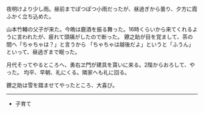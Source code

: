 夜明けより少し雨。昼前までぽつぽつ小雨だったが、昼過ぎから曇り、夕方に霞ふかく立ち込めた。

山本竹輔の父子が来た。今晩は鹿酒を振る舞った。16時くらいから来てくれるように言われたが、疲れて頭痛がしたので断った。
鐐之助が目を覚まして、茶の間へ「ちゃちゃは？」と言うから
「ちゃちゃは越後だよ」というと「ふうん」といって、昼過ぎまで眠った。

月代そってやるところへ、勇右ヱ門が建具を貰いに来る。2階からおろして、やった。
均平、早朝、礼にくる。隣家へも礼に回る。

鐐之助は雪を踏ませてやったところ、大喜び。

***
- 子育て
